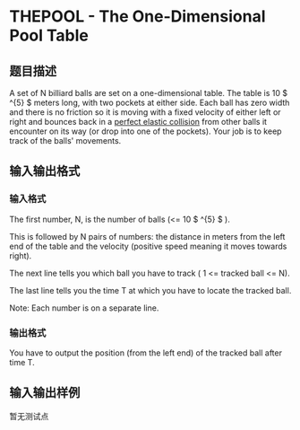 # THEPOOL - The One-Dimensional Pool Table

## 题目描述

A set of N billiard balls are set on a one-dimensional table. The table is 10 $ ^{5} $ meters long, with two pockets at either side. Each ball has zero width and there is no friction so it is moving with a fixed velocity of either left or right and bounces back in a [perfect elastic collision](http://en.wikipedia.org/wiki/Elastic_collision) from other balls it encounter on its way (or drop into one of the pockets). Your job is to keep track of the balls' movements.

## 输入输出格式

### 输入格式

The first number, N, is the number of balls (<= 10 $ ^{5} $ ).

This is followed by N pairs of numbers: the distance in meters from the left end of the table and the velocity (positive speed meaning it moves towards right).

The next line tells you which ball you have to track ( 1 <= tracked ball <= N).

The last line tells you the time T at which you have to locate the tracked ball.

Note: Each number is on a separate line.

### 输出格式

You have to output the position (from the left end) of the tracked ball after time T.

## 输入输出样例

暂无测试点

